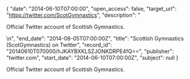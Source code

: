 {
  "date": "2014-06-10T07:00:00", 
  "open_access": false, 
  "target_url": "https://twitter.com/ScotGymnastics", 
  "description": "<p>Official Twitter account of Scottish Gymnastics.</p>\n", 
  "end_date": "2014-08-05T07:00:00Z", 
  "title": "Scottish Gymnastics (ScotGymnastics) on Twitter", 
  "record_id": "20140610T070000/hJKAYBXKLSZJONKDRPE4fQ==", 
  "publisher": "twitter.com", 
  "start_date": "2014-06-10T07:00:00Z", 
  "subject": null
}

<p>Official Twitter account of Scottish Gymnastics.</p>
